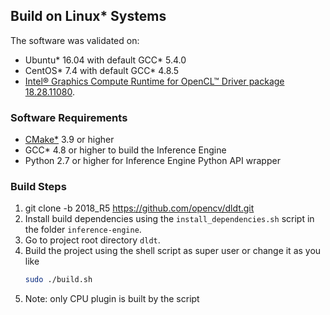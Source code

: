
## Build on Linux\* Systems

The software was validated on:
- Ubuntu\* 16.04 with default GCC\* 5.4.0
- CentOS\* 7.4 with default GCC\* 4.8.5
- [Intel® Graphics Compute Runtime for OpenCL™ Driver package 18.28.11080](https://github.com/intel/compute-runtime/releases/tag/18.28.11080).

### Software Requirements
- [CMake\*](https://cmake.org/download/) 3.9 or higher
- GCC\* 4.8 or higher to build the Inference Engine
- Python 2.7 or higher for Inference Engine Python API wrapper

### Build Steps

1. git clone -b 2018_R5 https://github.com/opencv/dldt.git
2. Install build dependencies using the `install_dependencies.sh` script in the folder `inference-engine`.
3. Go to project root directory `dldt`.
4. Build the project using the shell script as super user or change it as you like
    ```sh
    sudo ./build.sh
    ```
5. Note: only CPU plugin is built by the script
